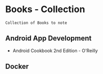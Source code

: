 # Books - Collection

```
Collection of Books to note
```

## Android App Development
+ Android Cookbook 2nd Edition - O'Reilly

## Docker

